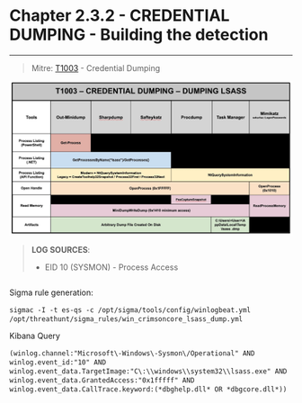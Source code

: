 # Chapter 2.3.2 - CREDENTIAL DUMPING - Building the detection 
----
> Mitre: [T1003](https://attack.mitre.org/techniques/T1003/) - Credential Dumping

![Screenshot T1003](./assets/01-T1003.jpeg)



> **LOG SOURCES**:
> - EID 10 (SYSMON) - Process Access

```yaml


```


Sigma rule generation:

```code
sigmac -I -t es-qs -c /opt/sigma/tools/config/winlogbeat.yml /opt/threathunt/sigma_rules/win_crimsoncore_lsass_dump.yml 
```

Kibana Query

```code
(winlog.channel:"Microsoft\-Windows\-Sysmon\/Operational" AND winlog.event_id:"10" AND winlog.event_data.TargetImage:"C\:\\windows\\system32\\lsass.exe" AND winlog.event_data.GrantedAccess:"0x1fffff" AND winlog.event_data.CallTrace.keyword:(*dbghelp.dll* OR *dbgcore.dll*))
```
